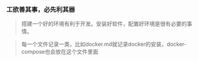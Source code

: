 ### 工欲善其事，必先利其器
> 搭建一个好的环境有利于开发。安装好软件，配置好环境是很有必要的事情。

> 每一个文件记录一类，比如docker.md就记录docker的安装，docker-compose也会放在这个文件里面
